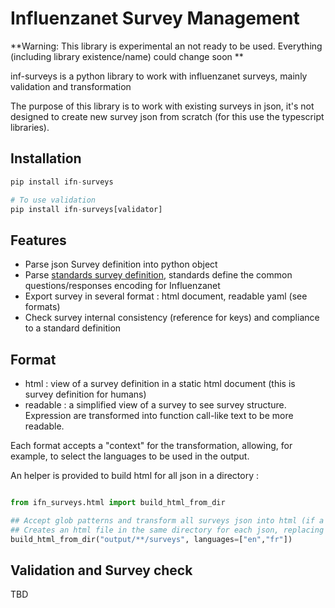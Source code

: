 Influenzanet Survey Management
=====

**Warning: This library is experimental an not ready to be used. Everything (including library existence/name) could change soon **

inf-surveys is a python library to work with influenzanet surveys, mainly validation and transformation

The purpose of this library is to work with existing surveys in json, it's not designed to create new survey json from scratch (for this use the typescript libraries).

## Installation

```python
pip install ifn-surveys

# To use validation
pip install ifn-surveys[validator]
```

## Features

- Parse json Survey definition into python object
- Parse [standards survey definition](https://github.com/influenzanet/surveys-standards), standards define the common questions/responses encoding for Influenzanet 
- Export survey in several format : html document, readable yaml (see formats) 
- Check survey internal consistency (reference for keys) and compliance to a standard definition

## Format

- html : view of a survey definition in a static html document (this is survey definition for humans)
- readable : a simplified view of a survey to see survey structure. Expression are transformed into function call-like text to be more readable. 

Each format accepts a "context" for the transformation, allowing, for example, to select the languages to be used in the output.

An helper is provided to build html for all json in a directory :

```python

from ifn_surveys.html import build_html_from_dir

## Accept glob patterns and transform all surveys json into html (if a json is not a survey it will be ignored)
## Creates an html file in the same directory for each json, replacing existing html if already exists
build_html_from_dir("output/**/surveys", languages=["en","fr"])
```

## Validation and Survey check

TBD